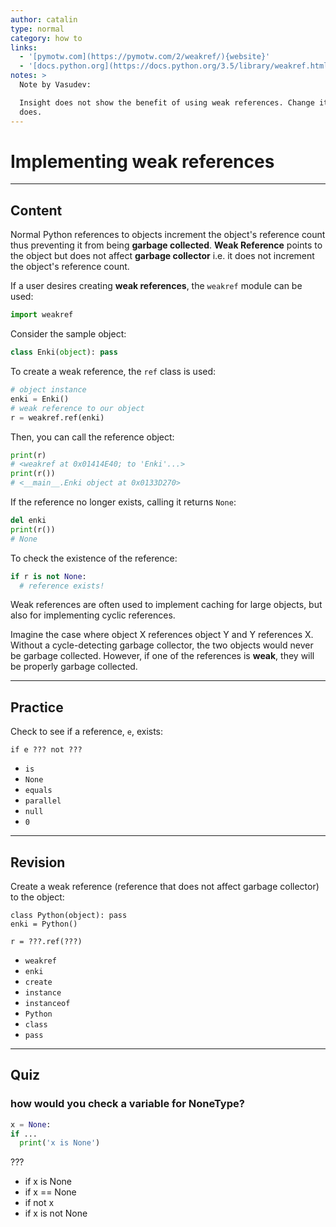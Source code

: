 ```yaml
---
author: catalin
type: normal
category: how to
links:
  - '[pymotw.com](https://pymotw.com/2/weakref/){website}'
  - '[docs.python.org](https://docs.python.org/3.5/library/weakref.html){website}'
notes: >
  Note by Vasudev:

  Insight does not show the benefit of using weak references. Change it so it
  does.
---
```


# Implementing **weak** references


---

## Content

Normal Python references to objects increment the object's reference count thus preventing it from being **garbage collected**. **Weak Reference** points to the object but does not affect **garbage collector** i.e. it does not increment the object's reference count.

If a user desires creating **weak references**, the `weakref` module can be used:

```python
import weakref
```

Consider the sample object:

```python
class Enki(object): pass
```

To create a weak reference, the `ref` class is used:

```python
# object instance
enki = Enki()
# weak reference to our object
r = weakref.ref(enki)

```

Then, you can call the reference object:

```python
print(r)
# <weakref at 0x01414E40; to 'Enki'...>
print(r())
# <__main__.Enki object at 0x0133D270>
```

If the reference no longer exists, calling it returns `None`:

```python
del enki
print(r())
# None
```

To check the existence of the reference:

```python
if r is not None:
  # reference exists!
```

Weak references are often used to implement caching for large objects, but also for implementing cyclic references.

Imagine the case where object X references object Y and Y references X. Without a cycle-detecting garbage collector, the two objects would never be garbage collected. However, if one of the references is **weak**, they will be properly garbage collected.


---

## Practice

Check to see if a reference, `e`, exists:

```plain-text
if e ??? not ???
```

- `is`
- `None`
- `equals`
- `parallel`
- `null`
- `0`


---

## Revision

Create a weak reference (reference that does not affect garbage collector) to the object:

```plain-text
class Python(object): pass
enki = Python()

r = ???.ref(???)
```

- `weakref`
- `enki`
- `create`
- `instance`
- `instanceof`
- `Python`
- `class`
- `pass`


---

## Quiz

### how would you check a variable for NoneType?


```python
x = None:
if ...
  print('x is None')
```

 ???

- if x is None
- if x == None
- if not x
- if x is not None
